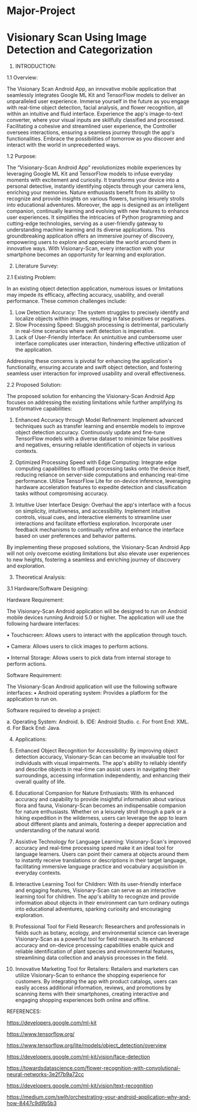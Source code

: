 # Major-Project<br>
# Visionary Scan Using Image Detection and Categorization


1.	INTRODUCTION:

1.1	Overview:

The Visionary Scan Android App, an innovative mobile application that seamlessly integrates Google ML Kit and TensorFlow models to deliver an unparalleled user experience. Immerse yourself in the future as you engage with real-time object detection, facial analysis, and flower recognition, all within an intuitive and fluid interface. Experience the app's image-to-text converter, where your visual inputs are skillfully classified and processed. Facilitating a cohesive and streamlined user experience, the Controller oversees interactions, ensuring a seamless journey through the app's functionalities. Embrace the possibilities of tomorrow as you discover and interact with the world in unprecedented ways.

1.2	Purpose:

The “Visionary-Scan Android App” revolutionizes mobile experiences by leveraging Google ML Kit and TensorFlow models to infuse everyday moments with excitement and curiosity. It transforms your device into a personal detective, instantly identifying objects through your camera lens, enriching your memories. Nature enthusiasts benefit from its ability to recognize and provide insights on various flowers, turning leisurely strolls into educational adventures. Moreover, the app is designed as an intelligent companion, continually learning and evolving with new features to enhance user experiences. It simplifies the intricacies of Python programming and cutting-edge technologies, serving as a user-friendly gateway to understanding machine learning and its diverse applications. This groundbreaking application offers an immersive journey of discovery, empowering users to explore and appreciate the world around them in innovative ways. With Visionary-Scan, every interaction with your smartphone becomes an opportunity for learning and exploration.

2.  Literature Survey:

2.1    Existing Problem:

In an existing object detection application, numerous issues or limitations may impede its efficacy, affecting accuracy, usability, and overall performance. These common challenges include:

1.	Low Detection Accuracy: The system struggles to precisely identify and localize objects within images, resulting in false positives or negatives.
2.	Slow Processing Speed: Sluggish processing is detrimental, particularly in real-time scenarios where swift detection is imperative.
3.	Lack of User-Friendly Interface: An unintuitive and cumbersome user interface complicates user interaction, hindering effective utilization of the application.

Addressing these concerns is pivotal for enhancing the application's functionality, ensuring accurate and swift object detection, and fostering seamless user interaction for improved usability and overall effectiveness.


2.2    Proposed Solution:

The proposed solution for enhancing the Visionary-Scan Android App focuses on addressing the existing limitations while further amplifying its transformative capabilities:

1.	Enhanced Accuracy through Model Refinement: Implement advanced techniques such as transfer learning and ensemble models to improve object detection accuracy. Continuously update and fine-tune TensorFlow models with a diverse dataset to minimize false positives and negatives, ensuring reliable identification of objects in various contexts.

2.	Optimized Processing Speed with Edge Computing: Integrate edge computing capabilities to offload processing tasks onto the device itself, reducing reliance on server-side computations and enhancing real-time performance. Utilize TensorFlow Lite for on-device inference, leveraging hardware acceleration features to expedite detection and classification tasks without compromising accuracy.

3.	Intuitive User Interface Design: Overhaul the app's interface with a focus on simplicity, intuitiveness, and accessibility. Implement intuitive controls, visual cues, and interactive elements to streamline user interactions and facilitate effortless exploration. Incorporate user feedback mechanisms to continually refine and enhance the interface based on user preferences and behavior patterns.

By implementing these proposed solutions, the Visionary-Scan Android App will not only overcome existing limitations but also elevate user experiences to new heights, fostering a seamless and enriching journey of discovery and exploration.

3.  Theoretical Analysis:

3.1    Hardware/Software Designing:

Hardware Requirement:

The Visionary-Scan Android application will be designed to run on Android mobile devices running Android 5.0 or higher. The application will use the following hardware interfaces:

• Touchscreen: Allows users to interact with the application through touch.

• Camera: Allows users to click images to perform actions.

• Internal Storage: Allows users to pick data from internal storage to
perform actions.

Software Requirement:

The Visionary-Scan Android application will use the following software interfaces:
•	Android operating system: Provides a platform for the application to run on.

Software required to develop a project:

a. Operating System: Android.
b. IDE: Android Studio. 
c. For front End: XML. 
d. For Back End: Java.

4.  Applications:

1.	Enhanced Object Recognition for Accessibility: By improving object detection accuracy, Visionary-Scan can become an invaluable tool for individuals with visual impairments. The app's ability to reliably identify and describe objects in real-time can assist users in navigating their surroundings, accessing information independently, and enhancing their overall quality of life.

2.	Educational Companion for Nature Enthusiasts: With its enhanced accuracy and capability to provide insightful information about various flora and fauna, Visionary-Scan becomes an indispensable companion for nature enthusiasts. Whether on a leisurely stroll through a park or a hiking expedition in the wilderness, users can leverage the app to learn about different plants and animals, fostering a deeper appreciation and understanding of the natural world.

3.	Assistive Technology for Language Learning: Visionary-Scan's improved accuracy and real-time processing speed make it an ideal tool for language learners. Users can point their camera at objects around them to instantly receive translations or descriptions in their target language, facilitating immersive language practice and vocabulary acquisition in everyday contexts.

4.	Interactive Learning Tool for Children: With its user-friendly interface and engaging features, Visionary-Scan can serve as an interactive learning tool for children. The app's ability to recognize and provide information about objects in their environment can turn ordinary outings into educational adventures, sparking curiosity and encouraging exploration.

5.	Professional Tool for Field Research: Researchers and professionals in fields such as botany, ecology, and environmental science can leverage Visionary-Scan as a powerful tool for field research. Its enhanced accuracy and on-device processing capabilities enable quick and reliable identification of plant species and environmental features, streamlining data collection and analysis processes in the field.

6.	Innovative Marketing Tool for Retailers: Retailers and marketers can utilize Visionary-Scan to enhance the shopping experience for customers. By integrating the app with product catalogs, users can easily access additional information, reviews, and promotions by scanning items with their smartphones, creating interactive and engaging shopping experiences both online and offline.


REFERENCES:

https://developers.google.com/ml-kit

https://www.tensorflow.org/

https://www.tensorflow.org/lite/models/object_detection/overview

https://developers.google.com/ml-kit/vision/face-detection

https://towardsdatascience.com/flower-recognition-with-convolutional-neural-networks-3e2f7b9a72cc

https://developers.google.com/ml-kit/vision/text-recognition

https://medium.com/swlh/orchestrating-your-android-application-why-and-how-8447c9d9b5b3

